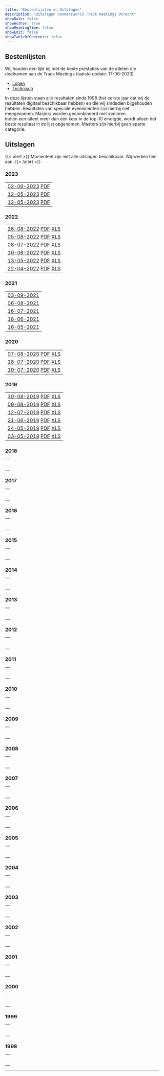 ```yaml
---
title: "Bestenlijsten en Uitslagen"
description: "Uitslagen Runnersworld Track Meetings Utrecht"
showDate: false
showAuthor: true
showReadingTime: false
showEdit: false
showTableOfContents: false
---
```


## Bestenlijsten
Wij houden een lijst bij met de beste prestaties van de atleten die deelnamen aan de Track Meetings (laatste update: 17-06-2023)

- [Lopen](/bestenlijsten/TM_bestenlijst_lopen.xlsx)
- [Technisch](/bestenlijsten/TM_bestenlijst_technisch.xlsx)

In deze lijsten staan alle resultaten sinds 1998 (het eerste jaar dat wij de resultaten digitaal beschikbaar hebben) en die wij sindsdien bijgehouden hebben.
Resultaten van speciale evenementen zijn hierbij niet meegenomen. Masters worden gecombineerd met senioren.  
Indien een atleet meer dan één keer in de top-10 eindigde, wordt alleen het beste resultaat in de lijst opgenomen. Masters zijn hierbij geen aparte categorie.

## Uitslagen

{{< alert >}}
Momenteel zijn niet alle uitslagen beschikbaar. Wij werken hier aan.
{{< /alert >}}

### 2023
|      |
|------|
| [02-06-2023](https://www.atletiek.nl/wedstrijdkalender/?id=865) [PDF](/uitslagen/20230602.pdf)|
| [12-05-2023](https://www.atletiek.nl/wedstrijdkalender/?id=864) [PDF](/uitslagen/20230512.pdf)|
| [12-05-2023](https://www.atletiek.nl/wedstrijdkalender/?id=866) [PDF](/uitslagen/20230616.pdf)|

### 2022
|      |
|------|
| [26-08-2022](https://www.atletiek.nu/wedstrijd/uitslagen/37940/) [PDF](/uitslagen/20220826.pdf) [XLS](/uitslagen/20220826.xls)|
| [05-08-2022](https://www.atletiek.nu/wedstrijd/uitslagen/37927/) [PDF](/uitslagen/20220805.pdf) [XLS](/uitslagen/20220805.xls)|
| [08-07-2022](https://www.atletiek.nu/wedstrijd/uitslagen/37827/) [PDF](/uitslagen/20220708.pdf) [XLS](/uitslagen/20220708.xls)|
| [10-06-2022](https://www.atletiek.nu/wedstrijd/uitslagen/37748/) [PDF](/uitslagen/20220610.pdf) [XLS](/uitslagen/20220610.xls)|
| [13-05-2022](https://www.atletiek.nu/wedstrijd/uitslagen/37552/) [PDF](/uitslagen/20220513.pdf) [XLS](/uitslagen/20220513.xls)|
| [22-04-2022](https://www.atletiek.nu/wedstrijd/uitslagen/37535/) [PDF](/uitslagen/20220422.pdf) [XLS](/uitslagen/20220422.xls)|

### 2021
|      |
|------|
| [03-09-2021](https://www.atletiek.nu/wedstrijd/uitslagen/35768/) |
| [06-08-2021](https://www.atletiek.nu/wedstrijd/uitslagen/35767/) |
| [16-07-2021](https://www.atletiek.nu/wedstrijd/uitslagen/35766/) |
| [18-06-2021](https://www.atletiek.nu/wedstrijd/uitslagen/35704/) |
| [16-05-2021](https://www.atletiek.nu/wedstrijd/uitslagen/35301/) |

### 2020
|      |
|------|
| [07-08-2020](https://www.atletiek.nu/wedstrijd/uitslagen/33086/) [PDF](/uitslagen/20200807.pdf) [XLS](/uitslagen/20200807.xls)|
| [18-07-2020](https://www.atletiek.nu/wedstrijd/uitslagen/33839/) [PDF](/uitslagen/20200718.pdf) [XLS](/uitslagen/20200718.xls)|
| [10-07-2020](https://www.atletiek.nu/wedstrijd/uitslagen/33084/) [PDF](/uitslagen/20200710.pdf) [XLS](/uitslagen/20200710.xls)|

### 2019
|      |
|------|
| [30-08-2019](https://www.atletiek.nu/wedstrijd/uitslagen/25219/) [PDF](/uitslagen/20190830.pdf) [XLS](/uitslagen/20190830.xls)|
| [09-08-2019](https://www.atletiek.nu/wedstrijd/uitslagen/25218/) [PDF](/uitslagen/20190809.pdf) [XLS](/uitslagen/20190809.xls)|
| [12-07-2019](https://www.atletiek.nu/wedstrijd/uitslagen/25217/) [PDF](/uitslagen/20190712.pdf) [XLS](/uitslagen/20190712.xls)|
| [21-06-2019](https://www.atletiek.nu/wedstrijd/uitslagen/25216/) [PDF](/uitslagen/20190621.pdf) [XLS](/uitslagen/20190621.xls)|
| [24-05-2019](https://www.atletiek.nu/wedstrijd/uitslagen/25215/) [PDF](/uitslagen/20190524.pdf) [XLS](/uitslagen/20190524.xls)|
| [03-05-2019](https://www.atletiek.nu/wedstrijd/uitslagen/25214/) [PDF](/uitslagen/20190503.pdf) [XLS](/uitslagen/20190503.xls)|

### 2018
|      |
|------|
| []() |
| []() |
| []() |
| []() |
| []() |
| []() |

### 2017
|      |
|------|
| []() |
| []() |
| []() |
| []() |
| []() |
| []() |

### 2016
|      |
|------|
| []() |
| []() |
| []() |
| []() |
| []() |
| []() |

### 2015
|      |
|------|
| []() |
| []() |
| []() |
| []() |
| []() |
| []() |

### 2014
|      |
|------|
| []() |
| []() |
| []() |
| []() |
| []() |
| []() |

### 2013
|      |
|------|
| []() |
| []() |
| []() |
| []() |
| []() |
| []() |

### 2012
|      |
|------|
| []() |
| []() |
| []() |
| []() |
| []() |
| []() |

### 2011
|      |
|------|
| []() |
| []() |
| []() |
| []() |
| []() |
| []() |

### 2010
|      |
|------|
| []() |
| []() |
| []() |
| []() |
| []() |
| []() |

### 2009
|      |
|------|
| []() |
| []() |
| []() |
| []() |
| []() |
| []() |

### 2008
|      |
|------|
| []() |
| []() |
| []() |
| []() |
| []() |
| []() |

### 2007
|      |
|------|
| []() |
| []() |
| []() |
| []() |
| []() |
| []() |

### 2006
|      |
|------|
| []() |
| []() |
| []() |
| []() |
| []() |
| []() |

### 2005
|      |
|------|
| []() |
| []() |
| []() |
| []() |
| []() |
| []() |

### 2004
|      |
|------|
| []() |
| []() |
| []() |
| []() |
| []() |
| []() |

### 2003
|      |
|------|
| []() |
| []() |
| []() |
| []() |
| []() |
| []() |

### 2002
|      |
|------|
| []() |
| []() |
| []() |
| []() |
| []() |
| []() |

### 2001
|      |
|------|
| []() |
| []() |
| []() |
| []() |
| []() |
| []() |

### 2000
|      |
|------|
| []() |
| []() |
| []() |
| []() |
| []() |
| []() |

### 1999
|      |
|------|
| []() |
| []() |
| []() |
| []() |
| []() |
| []() |

### 1998
|      |
|------|
| []() |
| []() |
| []() |
| []() |
| []() |
| []() |

---
